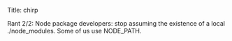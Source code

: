 Title: chirp

Rant 2/2: Node package developers: stop assuming the existence of a local ./node_modules. Some of us use NODE_PATH.
